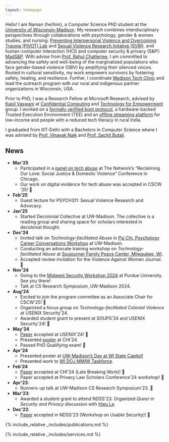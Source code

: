 ```yaml
---
layout: homepage
---
```


Hello! I am Naman (he/him), a Computer Science PhD student at the [University of Wisconsin-Madison](https://wisc.edu/). My research combines interdisciplinary perspectives through collaborations with psychology, gender & women studies, and nursing: [Preventing Interpersonal Violence and Overcoming Trauma (PIVOT) Lab](https://pivotlab.psych.wisc.edu/) and [Sexual Violence Research Initative (SVRI)](https://crgw.gws.wisc.edu/sexual-violence-research-initiative/), and human-computer interaction (HCI) and computer security & privacy (S&P): [MadS&P](https://madsp.cs.wisc.edu/). With advise from [Prof. Rahul Chatterjee](https://pages.cs.wisc.edu/~chatterjee/), I am committed to advancing the safety and well-being of the marginalized populations who face gender-based violence (GBV) by amplifying their silenced voices. Rooted in cultural sensitivity, my work empowers survivors by fostering safety, healing, and resilience. Further, I coordinate [Madison Tech Clinic](https://techclinic.cs.wisc.edu/) and lead the outreach program with our rural and indigenous partner organizations in Wisconsin, USA.

Prior to PhD, I was a Research Fellow at Microsoft Research, advised by [Kapil Vaswani](https://www.microsoft.com/en-us/research/people/kapilv/) at [Confidential Computing](https://www.microsoft.com/en-us/research/theme/confidential-computing/) and [Technology for Empowerment](https://www.microsoft.com/en-us/research/theme/technology-and-empowerment/publications/) group. I worked on a [formally verified boot protocol](https://www.usenix.org/conference/usenixsecurity21/presentation/tao), a hardware-backed Trusted Execution Environment (TEE) and an [offline streaming platform](https://www.microsoft.com/en-us/research/project/blendnet/) for low-income and people with a reduced tech literacy in rural India.

I graduated from IIIT-Delhi with a Bachelors in Computer Science where I was advised by [Prof. Vinayak Naik](http://vinayaknaik.info/) and [Prof. Sachit Butail](https://www.niu.edu/ceet/about/faculty-and-instructors/butail-sachit.shtml).


## News

- **Mar'25**
  - Participated in a [panel on tech abuse](https://the-network.org/event/panel-discussion-technology-facilitated-abuse/) at The Network’s “Reclaiming Our Love: Social Justice & Domestic Violence” Conference in Chicago.
  - Our work on digital evidence for tech abuse was accepted in CSCW ‘25! 🎉
- **Feb'25**
  - Guest lecture for PSYCH311: Sexual Violence Research and Advocacy.
- **Jan'25**
  - Started Decolonial Collective at UW-Madison. The collective is a reading group and sharing space for scholars interested in decolonial thought.
- **Dec'24**
  - Invited talk on *Technology-facilitated Abuse* in [Psi Chi, Psychology Career Conversations Workshop](https://psych.wisc.edu/event/career-conversations-workshop/) at UW-Madison.
  - Conducting an advocate training workshop on *Technology-facilitated Abuse* at [Soujourner Family Peace Center, Milwaukee, WI](https://techclinic.cs.wisc.edu/).
  - Accepted review invitation for the Violence Against Women Journal. &#127882;
- **Nov'24**
  - Going to the [Midwest Security Workshop 2024](https://www.midwestsecurityworkshop.com/agenda.html) at Purdue University. See you there!
  - Talk at CS Research Symposium, UW-Madison 2024.
- **Aug'24**
  - Excited to join the program committee as an Associate Chair for CSCW'25! &#127882;
  - Organized a focus group on *Technology-facilitated Colonial Violence* at USENIX Security'24.
  - Awarded student grant to present at SOUPS'24 and USENIX Security'24! &#127882;
- **May'24**
  - [Paper](assets/files/papers/usenix24.pdf) accepted at USENIX'24! &#127882;
  - Presented [poster](assets/files/papers/chilbw24.pdf) at CHI'24.
  - Passed PhD Qualifying exam! &#127882;
- **Apr'24**
  - Presented poster at [UW-Madison’s Day at WI State Capitol!](https://staterelations.wisc.edu/uw-madison-day-at-the-capitol/)
  - Presented work to [WI DOJ MMIW Taskforce](https://www.doj.state.wi.us/missing-and-murdered-indigenous-women-task-force).
- **Feb'24**
  - [Paper](assets/files/papers/chilbw24.pdf) accepted at CHI'24 (Late Breaking Work)! &#127882;
  - Paper accepted at Privacy Law Scholars Conference'24 workshop! &#127882;
- **Apr'23**: 
  - Runners-up talk at UW-Madison CS Research Symposium'23. &#127882;
- **Mar'23**: 
  - Awarded a student grant to attend NDSS'23. Organized *Queer in Security *and* Privacy* discussion with [Hieu Le](https://levanhieu.com/).
- **Dec'22**: 
  - [Paper](assets/files/papers/usec23.pdf) accepted in NDSS'23 (Workshop on Usable Security)! &#127882;

<!-- - **Aug'21**: Started PhD in Computer Science at UW-Madison.
- **Jan'21**: (assets/files/papers/272306/)Paper] accepted at USENIX'21! &#127882;
- **Jan'20**: Started Research Fellowship at MSR.
- **May'17**: Graduated from IIIT-Delhi.
- **Jan'17**
  - Paper accepted in IEEE VR'17! &#127882;
  - Poster accepted in COMSNETS'17! &#127882; -->


{% include_relative _includes/publications.md %}

{% include_relative _includes/services.md %}
